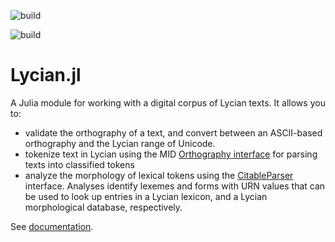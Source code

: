 ![build](https://github.com/neelsmith/Lycian.jl/actions/workflows/Documentation.yml/badge.svg)


![build](https://github.com/neelsmith/Lycian.jl/actions/workflows/Documentation.yml/badge.svg)



# Lycian.jl

A Julia module for working with a digital corpus of Lycian texts.  It allows you to:

- validate the orthography of a text, and convert between an ASCII-based orthography and the Lycian range of Unicode.
- tokenize text in Lycian using the MID [Orthography interface](https://hcmid.github.io/Orthography.jl/stable/) for parsing texts into classified tokens
- analyze the morphology of lexical tokens using the [CitableParser](https://neelsmith.github.io/CitableParserBuilder.jl/stable/) interface.  Analyses identify lexemes and forms with URN values that can be used to look up entries in a Lycian lexicon, and a Lycian morphological database, respectively.

See [documentation](https://neelsmith.github.io/Lycian.jl/stable/).